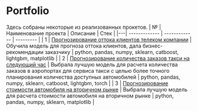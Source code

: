 # Portfolio
Здесь собраны некоторые из реализованных прокетов.
| № | Наименование проекта  | Описание | Стек |
|---| ------------- | ------------- | --------- |
| 1 | [Прогнозирование оттока клиентов телеком компании](https://github.com/NatalikaOne/Portfolio/blob/main/Telecom/Telecom.ipynb) | Обучила модель для прогноза оттока клиентов, дала бизнес-рекомендации заказчику  | python, pandas, numpy, sklearn, catboost, lightgbm, matplotlib |
| 2 | [Прогнозирование количества заказов такси на следующий час](https://github.com/NatalikaOne/Portfolio/blob/main/Taxi%20Service/Taxi_Service.ipynb) | Выбрала лучшую модель для расчета количества заказов в аэропортах для сервиса такси с целью более точного планирования количества доступных автомобилей  | python, pandas, numpy, sklearn, catboost, lightgbm, torch |
| 3 | [Прогнозирование стоимости автомобиля на вторичном рынке](https://github.com/NatalikaOne/Portfolio/blob/main/Taxi%20Service/Taxi_Service.ipynb) | Выбрала лучшую модель для расчета стоимости автомобиля на вторичном рынке | python, pandas, numpy, sklearn, matplotlib |
